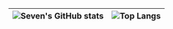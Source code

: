 | ![Seven's GitHub stats](https://github-readme-stats.vercel.app/api?username=askdaddy&show_icons=true&include_all_commits=true&theme=buefy&hide_border=true) | ![Top Langs](https://github-readme-stats.vercel.app/api/top-langs/?username=askdaddy&layout=compact&theme=buefy&hide_border=true) |
| ------------- | ------------- |
